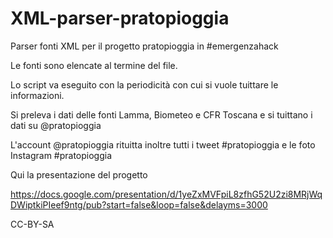 XML-parser-pratopioggia
=======================

Parser fonti XML per il progetto pratopioggia in #emergenzahack

Le fonti sono elencate al termine del file.

Lo script va eseguito con la periodicità con cui si vuole tuittare le informazioni. 

Si preleva i dati delle fonti Lamma, Biometeo e CFR Toscana e si tuittano i dati su @pratopioggia

L'account @pratopioggia rituitta inoltre tutti i tweet #pratopioggia e le foto Instagram #pratopioggia

Qui la presentazione del progetto

https://docs.google.com/presentation/d/1yeZxMVFpiL8zfhG52U2zi8MRjWqDWiptkiPIeef9ntg/pub?start=false&loop=false&delayms=3000

CC-BY-SA
